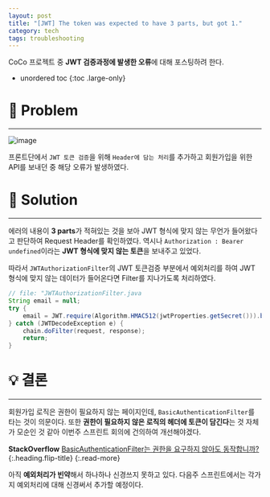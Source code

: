 ```yaml
---
layout: post
title: "[JWT] The token was expected to have 3 parts, but got 1."
category: tech
tags: troubleshooting
---
```


CoCo 프로젝트 중 **JWT 검증과정에 발생한 오류**에 대해 포스팅하려 한다.

* unordered toc
{:toc .large-only}

# 👿 Problem
***

![image](https://user-images.githubusercontent.com/44282342/174126659-d8d479ed-94e5-435b-9f67-da03f22d36f6.png)

프론트단에서 `JWT 토큰 검증`을 위해 `Header에 담는 처리`를 추가하고 회원가입을 위한 API를 보내던 중 해당 오류가 발생하였다.


# 👼 Solution
***

에러의 내용이 **3 parts**가 적혀있는 것을 보아 JWT 형식에 맞지 않는 무언가 들어왔다고 판단하여 Request Header를 확인하였다. 역시나 `Authorization : Bearer undefined`이라는 **JWT 형식에 맞지 않는 토큰**을 보내주고 있었다.

따라서 `JWTAuthorizationFilter`의 JWT 토큰검증 부분에서 예외처리를 하여 JWT 형식에 맞지 않는 데이터가 들어온다면 Filter를 지나가도록 처리하였다.

```java
// file: "JWTAuthorizationFilter.java
String email = null;
try {
    email = JWT.require(Algorithm.HMAC512(jwtProperties.getSecret())).build().verify(jwtToken).getClaim("email").asString();
} catch (JWTDecodeException e) {
    chain.doFilter(request, response);
    return;
}
```

# 💡 결론
***

회원가입 로직은 권한이 필요하지 않는 페이지인데, `BasicAuthenticationFilter`를 타는 것이 의문이다. 또한 **권한이 필요하지 않은 로직의 헤더에 토큰이 담긴다**는 것 자체가 모순인 것 같아 이번주 스프린트 회의에 건의하여 개선해야겠다.

**StackOverflow** [BasicAuthenticationFilter는 권한을 요구하지 않아도 동작합니까?](https://stackoverflow.com/questions/72649403/does-basicauthenticationfilter-work-without-permission){:.heading.flip-title}
{:.read-more}


아직 **예외처리가 빈약**해서 하나하나 신경쓰지 못하고 있다. 다음주 스프린트에서는 각가지 예외처리에 대해 신경써서 추가할 예정이다.
